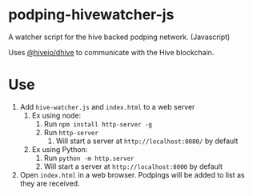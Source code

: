 # podping-hivewatcher-js

A watcher script for the hive backed podping network. (Javascript)

Uses [@hiveio/dhive](https://yarnpkg.com/package/@hiveio/dhive) to communicate with the Hive blockchain.

# Use

1. Add `hive-watcher.js` and `index.html` to a web server
    1. Ex using node:
        1. Run `npm install http-server -g`
        2. Run `http-server`
            1. Will start a server at `http://localhost:8080/` by default
    2. Ex using Python:
        1. Run `python -m http.server`
        2. Will start a server at `http://localhost:8000` by default
2. Open `index.html` in a web browser. Podpings will be added to list as they are received.
